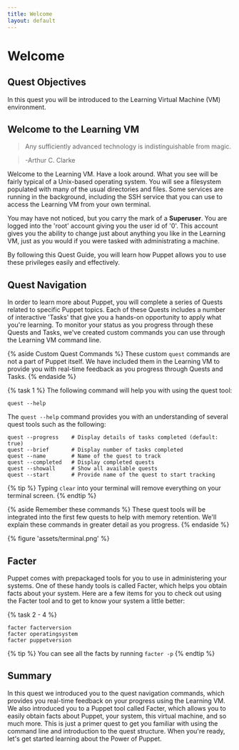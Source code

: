 ```yaml
---
title: Welcome
layout: default
---
```


# Welcome 

## Quest Objectives

In this quest you will be introduced to the Learning Virtual Machine (VM) environment.

## Welcome to the Learning VM

> Any sufficiently advanced technology is indistinguishable from magic.

> -Arthur C. Clarke

Welcome to the Learning VM. Have a look around. What you see will be fairly typical of a Unix-based operating system. You will see a filesystem populated with many of the usual directories and files. Some services are running in the background, including the SSH service that you can use to access the Learning VM from your own terminal.

You may have not noticed, but you carry the mark of a **Superuser**. You are logged into the 'root' account giving you the user id of '0'. This account gives you the ability to change just about anything you like in the Learning VM, just as you would if you were tasked with administrating a machine.

By following this Quest Guide, you will learn how Puppet allows you to use these privileges easily and effectively.

## Quest Navigation

In order to learn more about Puppet, you will complete a series of Quests related to specific Puppet topics. Each of these Quests includes a number of interactive 'Tasks' that give you a hands-on opportunity to apply what you're learning. To monitor your status as you progress through these Quests and Tasks, we've created custom commands you can use through the Learning VM command line.

{% aside Custom Quest Commands %}
These custom `quest` commands are not a part of Puppet itself. We have included them in the Learning VM to provide you with real-time feedback as you progress through Quests and Tasks.
{% endaside %}

{% task 1 %}
The following command will help you with using the quest tool:

	quest --help

The `quest --help` command provides you with an understanding of several quest tools such as the following:

	quest --progress	# Display details of tasks completed (default: true)
	quest --brief		# Display number of tasks completed
	quest --name		# Name of the quest to track
	quest --completed	# Display completed quests
	quest --showall		# Show all available quests
	quest --start		# Provide name of the quest to start tracking
	
{% tip %}
Typing `clear` into your terminal will remove everything on your terminal screen.
{% endtip %}

{% aside Remember these commands %}
These quest tools will be integrated into the first few quests to help with memory retention. We'll explain these commands in greater detail as you progress.
{% endaside %}

{% figure 'assets/terminal.png' %} <!--This screenshot needs updating when the final LVM is ready-->

## Facter

Puppet comes with prepackaged tools for you to use in administering your systems. One of these handy tools is called Facter, which helps you obtain facts about your system. Here are a few items for you to check out using the Facter tool and to get to know your system a little better:

{% task 2 - 4 %}

	facter facterversion
	facter operatingsystem
	facter puppetversion

{% tip %}
You can see all the facts by running `facter -p`
{% endtip %}

## Summary

In this quest we introduced you to the quest navigation commands, which provides you real-time feedback on your progress using the Learning VM. We also introduced you to a Puppet tool called Facter, which allows you to easily obtain facts about Puppet, your system, this virtual machine, and so much more. This is just a primer quest to get you familiar with using the command line and introduction to the quest structure. When you're ready, let's get started learning about the Power of Puppet.
